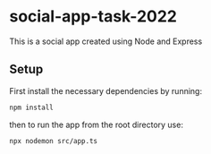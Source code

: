 # social-app-task-2022

This is a social app created using Node and Express

## Setup

First install the necessary dependencies by running:

```bash
npm install
```

then to run the app from the root directory use:

```bash
npx nodemon src/app.ts
```
